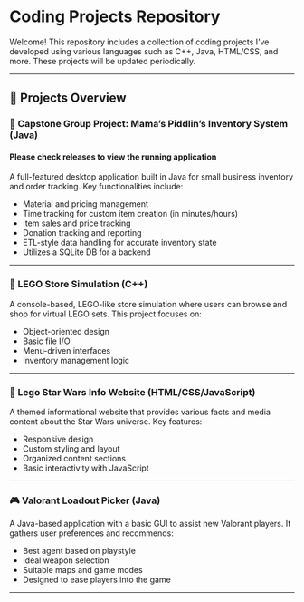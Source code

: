 #  Coding Projects Repository

Welcome! This repository includes a collection of coding projects I’ve developed using various languages such as C++, Java, HTML/CSS, and more. These projects will be updated periodically.

---

## 🔧 Projects Overview

### 🧶 Capstone Group Project: Mama’s Piddlin’s Inventory System (Java)
#### Please check releases to view the running application
A full-featured desktop application built in Java for small business inventory and order tracking. Key functionalities include:
- Material and pricing management
- Time tracking for custom item creation (in minutes/hours)
- Item sales and price tracking
- Donation tracking and reporting
- ETL-style data handling for accurate inventory state
- Utilizes a SQLite DB for a backend

---

### 🧱 LEGO Store Simulation (C++)
A console-based, LEGO-like store simulation where users can browse and shop for virtual LEGO sets. This project focuses on:
- Object-oriented design
- Basic file I/O
- Menu-driven interfaces
- Inventory management logic

---

### 🌌 Lego Star Wars Info Website (HTML/CSS/JavaScript)
A themed informational website that provides various facts and media content about the Star Wars universe. Key features:
- Responsive design
- Custom styling and layout
- Organized content sections
- Basic interactivity with JavaScript

---

### 🎮 Valorant Loadout Picker (Java)
A Java-based application with a basic GUI to assist new Valorant players. It gathers user preferences and recommends:
- Best agent based on playstyle
- Ideal weapon selection
- Suitable maps and game modes
- Designed to ease players into the game

---


